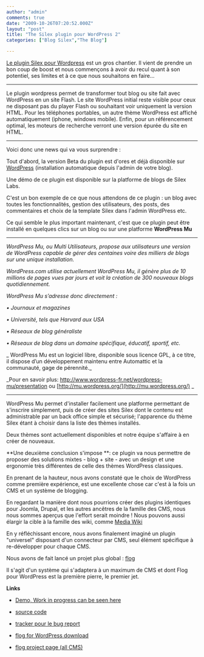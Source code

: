 ```yaml
---
author: "admin"
comments: true
date: "2009-10-26T07:20:52.000Z"
layout: "post"
title: "The Silex plugin pour WordPress 2"
categories: ["Blog Silex","The Blog"]

---
```

[Le plugin Silex pour Wordpress](http://wordpress.org/extend/plugins/flog/) est un gros chantier. Il vient de prendre un bon coup de boost et nous commençons à avoir du recul quant à son potentiel, ses limites et à ce que nous souhaitons en faire...


*************



Le plugin wordpress permet de transformer tout blog ou site fait avec WordPress en un site Flash. Le site WordPress initial reste visible pour ceux ne disposant pas du player Flash ou souhaitant voir uniquement la version HTML. Pour les téléphones portables, un autre thème WordPress est affiché automatiquement (iphone, windows mobile). Enfin, pour un référencement optimal, les moteurs de recherche verront une version épurée du site en HTML.


*************



Voici donc une news qui va vous surprendre :


<!-- more -->




Tout d'abord, la version Beta du plugin est d'ores et déjà disponible sur [WordPress](http://wordpress.org/extend/plugins/flog/) (installation automatique depuis l'admin de votre blog).




Une démo de ce plugin est disponible sur la platforme de blogs de Silex Labs.




C'est un bon exemple de ce que nous attendons de ce plugin : un blog avec toutes les fonctionnalités, gestion des utilisateurs, des posts, des commentaires et choix de la template Silex dans l'admin WordPress etc.




Ce qui semble le plus important maintenant, c'est que ce plugin peut être installé en quelques clics sur un blog ou sur une platforme **WordPress Mu**





*************




_WordPress Mu, ou Multi Utilisateurs, propose aux utilisateurs une version de WordPress capable de gérer des centaines voire des milliers de blogs sur une unique installation._




_WordPress.com utilise actuellement WordPress Mu, il génère plus de 10 millions de pages vues par jours et voit la création de 300 nouveaux blogs quotidiennement._




_WordPress Mu s’adresse donc directement :_




_• Journaux et magazines_




_• Université, tels que Harvard aux USA_




_• Réseaux de blog généraliste_




_• Réseaux de blog dans un domaine spécifique, éducatif, sportif, etc._




_
WordPress Mu est un logiciel libre, disponible sous licence GPL, à ce titre, il dispose d’un développement maintenu entre Automattic et la communauté, gage de pérennité._




_Pour en savoir plus: http://www.wordpress-fr.net/wordpress-mu/presentation ou [http://mu.wordpress.org/](http://mu.wordpress.org/)
_


*************


WordPress Mu permet d'installer facilement une platforme permettant de s'inscrire simplement, puis de créer des sites Silex dont le contenu est administrable par un back office simple et sécurisé; l'apparence du thème Silex étant à choisir dans la liste des thèmes installés.



Deux thèmes sont actuellement disponibles et notre équipe s'affaire à en créer de nouveaux.

**Une deuxième conclusion s'impose **: ce plugin va nous permettre de proposer des solutions mixtes - blog + site - avec un design et une ergonomie très différentes de celle des thèmes WordPress classiques.


En prenant de la hauteur, nous avons constaté que le choix de WordPress comme première expérience, est une excellente chose car c'est à la fois un CMS et un système de blogging.




En regardant la manière dont nous pourrions créer des plugins identiques pour Joomla, Drupal, et les autres ancêtres de la famille des CMS, nous nous sommes aperçus que l'effort serait moindre ! Nous pouvons aussi élargir la cible à la famille des wiki, comme [Media Wiki](http://www.mediawiki.org/wiki/MediaWiki/fr)



En y réfléchissant encore, nous avons finalement imaginé un plugin "universel" disposant d'un connecteur par CMS, seul élément spécifique à re-développer pour chaque CMS.

Nous avons de fait lancé un projet plus global : [flog](http://sourceforge.net/projects/flog/)

Il s'agit d'un système qui s'adaptera à un maximum de CMS et dont Flog pour WordPress est la première pierre, le premier jet.

**Links**







  * [Demo, Work in progress can be seen here](http://projects.silexlabs.com/wpplugintest/)


  * [source code](http://plugins.svn.wordpress.org/flog/trunk/)


  * [tracker pour le bug report](http://sourceforge.net/tracker/?group_id=169844&atid=851974)


  * [flog for WordPress download](http://wordpress.org/extend/plugins/flog/)


  * [flog project page (all CMS)](http://sourceforge.net/projects/flog/)





